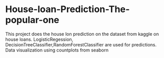 # House-loan-Prediction-The-popular-one
This project does the house lon prediction on the dataset from kaggle on house loans.
LogisticRegession, DecisionTreeClassifier,RandomForestClassifier are used for predictions.
Data visualization using countplots from seaborn
